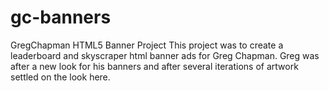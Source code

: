 # gc-banners
GregChapman HTML5 Banner Project
This project was to create a leaderboard and skyscraper html banner ads for Greg Chapman.
Greg was after a new look for his banners and after several iterations of artwork settled on the look here.


